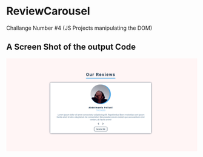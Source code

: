 # ReviewCarousel
  Challange Number #4 (JS Projects manipulating the DOM)
  ## A Screen Shot of the output Code 
![A ScreenShot of The Result Code](https://github.com/AbdelmawlaFellani/ReviewCarousel/blob/main/assets/ReviewCarouselScreen.png)
